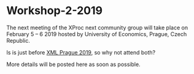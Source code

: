 # Workshop-2-2019

The next meeting of the XProc next community group will take place on February 5 – 6 2019 hosted by University of Economics, Prague, Czech Republic.

Is is just before [XML Prague 2019](http://www.xmlprague.cz), so why not attend both?

More details will be posted here as soon as possible.
